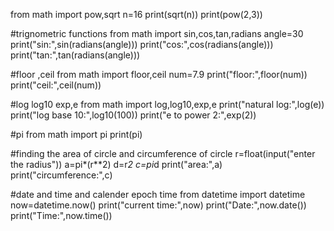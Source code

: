 from math import pow,sqrt
n=16
print(sqrt(n))
print(pow(2,3))

#trignometric functions
from math import sin,cos,tan,radians
angle=30
print("sin:",sin(radians(angle)))
print("cos:",cos(radians(angle)))
print("tan:",tan(radians(angle)))

#floor ,ceil
from math import floor,ceil
num=7.9
print("floor:",floor(num))
print("ceil:",ceil(num))

#log log10 exp,e
from math import log,log10,exp,e
print("natural log:",log(e))
print("log base 10:",log10(100))
print("e to power 2:",exp(2))

#pi
from math import pi
print(pi)

#finding the area of circle and circumference of circle
r=float(input("enter the radius"))
a=pi*(r**2)
d=r*2
c=pi*d
print("area:",a)
print("circumference:",c)

#date and time and calender epoch time
from datetime import datetime
now=datetime.now()
print("current time:",now)
print("Date:",now.date())
print("Time:",now.time())
